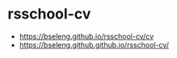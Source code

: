# rsschool-cv
* https://bseleng.github.io/rsschool-cv/cv
* https://bseleng.github.github.io/rsschool-cv/
